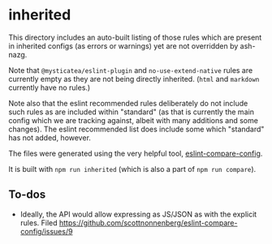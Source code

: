 # inherited

This directory includes an auto-built listing of those rules which are
present in inherited configs (as errors or warnings) yet are not overridden
by ash-nazg.

Note that `@mysticatea/eslint-plugin` and `no-use-extend-native` rules
are currently empty as they are not being directly inherited. (`html`
and `markdown` currently have no rules.)

Note also that the eslint recommended rules deliberately do not include such
rules as are included within "standard" (as that is currently the main config
which we are tracking against, albeit with many additions and some changes).
The eslint recommended list does include some which "standard" has not added,
however.

The files were generated using the very helpful tool,
[eslint-compare-config](https://github.com/scottnonnenberg/eslint-compare-config).

It is built with `npm run inherited` (which is also a part of `npm run compare`).

## To-dos

- Ideally, the API would allow expressing as JS/JSON as with the explicit
  rules. Filed
    https://github.com/scottnonnenberg/eslint-compare-config/issues/9
